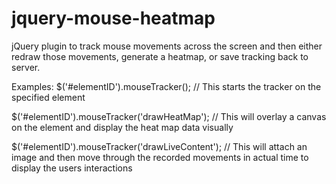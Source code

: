 # jquery-mouse-heatmap
jQuery plugin to track mouse movements across the screen and then either redraw those movements, generate a heatmap, or save tracking back to server.

Examples:
$('#elementID').mouseTracker();  // This starts the tracker on the specified element

$('#elementID').mouseTracker('drawHeatMap'); // This will overlay a canvas on the element and display the heat map data visually

$('#elementID').mouseTracker('drawLiveContent'); // This will attach an image and then move through the recorded movements in actual time to display the users interactions
